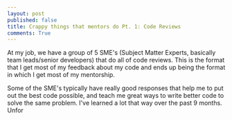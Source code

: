 ```yaml
---
layout: post
published: false
title: Crappy things that mentors do Pt. 1: Code Reviews
comments: True
---
```


At my job, we have a group of 5 SME's (Subject Matter Experts, basically team leads/senior developers) that do all of code reviews. This is the format that I get most of my feedback about my code and ends up being the format in which I get most of my mentorship.

Some of the SME's typically have really good responses that help me to put out the best code possible, and teach me great ways to write better code to solve the same problem. I've learned a lot that way over the past 9 months. Unfor
